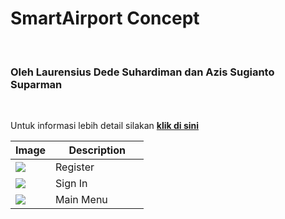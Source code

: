 <h1>SmartAirport Concept</h1> 
<br> <h3>Oleh Laurensius Dede Suhardiman dan Azis Sugianto Suparman</h3>

<br>
<p>Untuk informasi lebih detail silakan <b><a href="https://drive.google.com/file/d/1BvJ6_SWFYmaYbkh7vf1nBT41c1vdM5Rs/view" target="_blank" > klik di sini </a></b>

<table>
  <thead>
    <tr>
      <th width="30%">Image</th>
      <th width="70%">Description</th>
    </tr>
  </thead>
  <tbody>
    <tr>
      <td><img src="https://bintank23.files.wordpress.com/2018/11/image_-6.jpg"></td>
      <td valign="top">Register</td>
    </tr>
    <tr>
      <td><img src="https://bintank23.files.wordpress.com/2018/11/image_-5.jpg"></td>
      <td valign="top">Sign In</td>
    </tr>
    <tr>
      <td><img src="https://bintank23.files.wordpress.com/2018/11/image_-7.jpg"></td>
      <td valign="top">Main Menu</td>
    </tr>
  </tbody>
</table>
  
